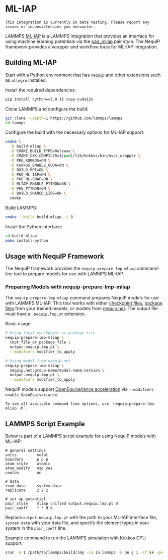 # ML-IAP

```{note}
This integration is currently in beta testing. Please report any issues or inconsistencies you encounter.
```

LAMMPS [ML-IAP](https://docs.lammps.org/Packages_details.html#pkg-ml-iap) is a LAMMPS integration that provides an interface for using machine learning potentials via the [pair_mliap](https://docs.lammps.org/pair_mliap.html) pair style. The NequIP framework provides a wrapper and workflow tools for ML-IAP integration.

## Building ML-IAP

Start with a Python environment that has `nequip` and other extensions such as `allegro` installed.

Install the required dependencies:
```bash
pip install cython==3.0.11 cupy-cuda12x
```

Clone LAMMPS and configure the build:
```bash
git clone --depth=1 https://github.com/lammps/lammps
cd lammps
```

Configure the build with the necessary options for ML-IAP support:
```bash
cmake \
  -B build-mliap \
  -D CMAKE_BUILD_TYPE=Release \
  -D CMAKE_CXX_COMPILER=$(pwd)/lib/kokkos/bin/nvcc_wrapper \
  -D PKG_KOKKOS=ON \
  -D Kokkos_ENABLE_CUDA=ON \
  -D BUILD_MPI=ON \
  -D PKG_ML-IAP=ON \
  -D PKG_ML-SNAP=ON \
  -D MLIAP_ENABLE_PYTHON=ON \
  -D PKG_PYTHON=ON \
  -D BUILD_SHARED_LIBS=ON \
  cmake
```

Build LAMMPS:
```bash
cmake --build build-mliap -j 8
```

Install the Python interface:
```bash
cd build-mliap
make install-python
```

## Usage with NequIP Framework

The NequIP framework provides the `nequip-prepare-lmp-mliap` command-line tool to prepare models for use with LAMMPS ML-IAP.

### Preparing Models with nequip-prepare-lmp-mliap

The `nequip-prepare-lmp-mliap` command prepares NequIP models for use with LAMMPS ML-IAP. This tool works with either [checkpoint files](../../guide/getting-started/files.md#checkpoint-files), [package files](../../guide/getting-started/files.md#package-files) from your trained models, or models from [nequip.net](https://nequip.net). The output file must have a `.nequip.lmp.pt` extension.

Basic usage:
```bash
# Using local checkpoint or package file
nequip-prepare-lmp-mliap \
  ckpt_file_or_package_file \
  output.nequip.lmp.pt \
  --modifiers modifier_to_apply

# Using model from nequip.net
nequip-prepare-lmp-mliap \
  nequip.net:group-name/model-name:version \
  output.nequip.lmp.pt \
  --modifiers modifier_to_apply
```

NequIP models support [OpenEquivariance acceleration](../../guide/accelerations/openequivariance.md) via `--modifiers enable_OpenEquivariance`.

```{tip}
To see all available command line options, use `nequip-prepare-lmp-mliap -h`.
```

## LAMMPS Script Example

Below is part of a LAMMPS script example for using NequIP models with ML-IAP:

```lammps
# general settings
units         metal
boundary      p p p
atom_style    atomic
atom_modify   map yes
newton        on

# data
read_data     system.data
replicate     2 2 2

# set up potential
pair_style    mliap unified output.nequip.lmp.pt 0
pair_coeff    * * H O
```

Replace `output.nequip.lmp.pt` with the path to your ML-IAP interface file, `system.data` with your data file, and specify the element types in your system in the `pair_coeff` line.

Example command to run the LAMMPS simulation with Kokkos GPU support:
```bash
srun -n 1 /path/to/lammps/build/lmp -in in.lammps -k on g 1 -sf kk -pk kokkos newton on neigh half
```